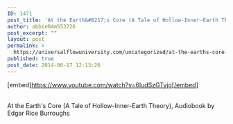 ```yaml
---
ID: 1471
post_title: 'At the Earth&#8217;s Core (A Tale of Hollow-Inner-Earth Theory),'
author: abbie04m553726
post_excerpt: ""
layout: post
permalink: >
  https://universalflowuniversity.com/uncategorized/at-the-earths-core-a-tale-of-hollow-inner-earth-theory/
published: true
post_date: 2014-06-17 12:13:26
---
```

[embed]https://www.youtube.com/watch?v=6ludSzGTyjo[/embed]</br></br>
<p>At the Earth's Core (A Tale of Hollow-Inner-Earth Theory), Audiobook by Edgar Rice Burroughs</p>